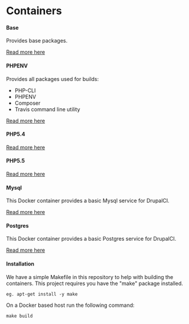 Containers
==========

#### Base

Provides base packages.

[Read more here](base)

#### PHPENV

Provides all packages used for builds:

* PHP-CLI
* PHPENV
* Composer
* Travis command line utility

[Read more here](phpenv)

#### PHP5.4

[Read more here](php5.4)

#### PHP5.5

[Read more here](php5.5)

#### Mysql

This Docker container provides a basic Mysql service for DrupalCI.

[Read more here](mysql)

#### Postgres

This Docker container provides a basic Postgres service for DrupalCI.

[Read more here](postgres)

#### Installation

We have a simple Makefile in this repository to help with building the
containers. This project requires you have the "make" package installed.

```
eg. apt-get install -y make

```

On a Docker based host run the following command:

```
make build
```
